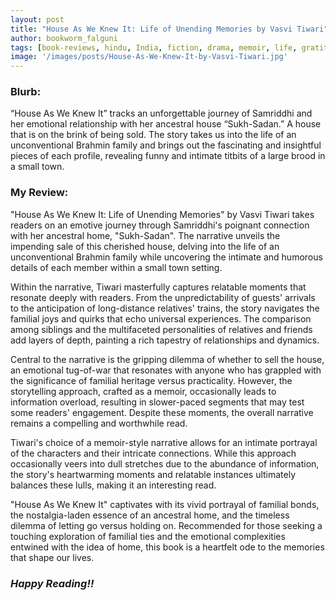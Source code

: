 ```yaml
---
layout: post
title: "House As We Knew It: Life of Unending Memories by Vasvi Tiwari"
author: bookworm_falguni
tags: [book-reviews, hindu, India, fiction, drama, memoir, life, gratitude, family, parents, community]
image: '/images/posts/House-As-We-Knew-It-by-Vasvi-Tiwari.jpg'
---
```


### **Blurb:**
“House As We Knew It” tracks an unforgettable journey of Samriddhi and her emotional relationship with her ancestral house “Sukh-Sadan.” A house that is on the brink of being sold. The story takes us into the life of an unconventional Brahmin family and brings out the fascinating and insightful pieces of each profile, revealing funny and intimate titbits of a large brood in a small town.

### **My Review:**
"House As We Knew It: Life of Unending Memories" by Vasvi Tiwari takes readers on an emotive journey through Samriddhi's poignant connection with her ancestral home, "Sukh-Sadan". The narrative unveils the impending sale of this cherished house, delving into the life of an unconventional Brahmin family while uncovering the intimate and humorous details of each member within a small town setting.

Within the narrative, Tiwari masterfully captures relatable moments that resonate deeply with readers. From the unpredictability of guests' arrivals to the anticipation of long-distance relatives' trains, the story navigates the familial joys and quirks that echo universal experiences. The comparison among siblings and the multifaceted personalities of relatives and friends add layers of depth, painting a rich tapestry of relationships and dynamics.

Central to the narrative is the gripping dilemma of whether to sell the house, an emotional tug-of-war that resonates with anyone who has grappled with the significance of familial heritage versus practicality. However, the storytelling approach, crafted as a memoir, occasionally leads to information overload, resulting in slower-paced segments that may test some readers' engagement. Despite these moments, the overall narrative remains a compelling and worthwhile read.

Tiwari's choice of a memoir-style narrative allows for an intimate portrayal of the characters and their intricate connections. While this approach occasionally veers into dull stretches due to the abundance of information, the story's heartwarming moments and relatable instances ultimately balances these lulls, making it an interesting read.

"House As We Knew It" captivates with its vivid portrayal of familial bonds, the nostalgia-laden essence of an ancestral home, and the timeless dilemma of letting go versus holding on. Recommended for those seeking a touching exploration of familial ties and the emotional complexities entwined with the idea of home, this book is a heartfelt ode to the memories that shape our lives.

### ***Happy Reading!!***
